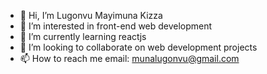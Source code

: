 - 👋 Hi, I’m Lugonvu Mayimuna Kizza  
- 👀 I’m interested in front-end web development
- 🌱 I’m currently learning reactjs
- 💞️ I’m looking to collaborate on web development projects
- 📫 How to reach me  email: munalugonvu@gmail.com

<!---
MunaLugonvu/MunaLugonvu is a ✨ special ✨ repository because its `README.md` (this file) appears on your GitHub profile.
You can click the Preview link to take a look at your changes.
--->
